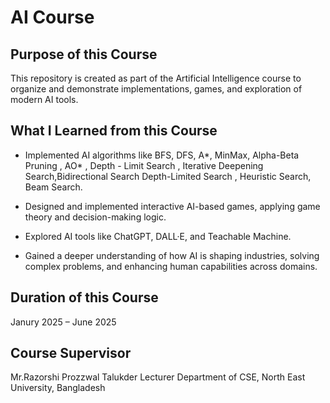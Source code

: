 # AI Course

## Purpose of this Course

This repository is created as part of the Artificial Intelligence course to organize and demonstrate implementations, games, and exploration of modern AI tools.

## What I Learned from this Course

- Implemented AI algorithms like BFS, DFS, A*, MinMax, Alpha-Beta Pruning , AO* , Depth - Limit Search , Iterative Deepening Search,Bidirectional Search
  Depth-Limited Search , Heuristic Search, Beam Search.

- Designed and implemented interactive AI-based games, applying game theory and decision-making logic.
- Explored AI tools like ChatGPT, DALL·E, and Teachable Machine.
- Gained a deeper understanding of how AI is shaping industries, solving complex problems, and enhancing human capabilities across domains.

## Duration of this Course

Janury 2025 – June 2025

## Course Supervisor

Mr.Razorshi Prozzwal Talukder
Lecturer
Department of CSE, North East University, Bangladesh
